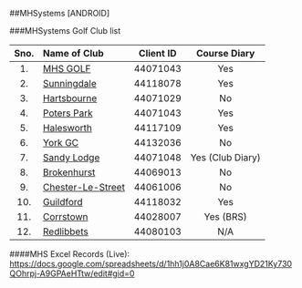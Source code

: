 ##MHSystems [ANDROID]

###MHSystems Golf Club list

| Sno.  | 										 	Name of Club    												 		 | Client ID |  Course Diary   |
| :---: | :----------------------------------------------------------------------------------------------------------------  | :-------: | :-------------: |
| 1.    | [MHS GOLF](https://github.com/uCreateit/mhsystems_android/tree/master/MHS%20Demo/MHSystems)       	   	  		 | 44071043  |       Yes       |
| 2.    | [Sunningdale](https://github.com/uCreateit/mhsystems_android/tree/master/Sunningdale/MHSystems)       	  		 | 44118078  |       Yes       |
| 3.    | [Hartsbourne](https://github.com/uCreateit/mhsystems_android/tree/master/Hartsbourne/MHSystems)             		 | 44071029  |       No        |
| 4.    | [Poters Park](https://github.com/uCreateit/mhsystems_android/tree/master/Porters%20Park/MHSystems)         	     | 44071043  |       Yes       |
| 5.    | [Halesworth](https://github.com/uCreateit/mhsystems_android/tree/master/Halesworth/MHSystems)     	   		     | 44117109  |       Yes       |
| 6.    | [York GC](https://github.com/uCreateit/mhsystems_android/tree/master/York%20GC%20Members%20App/MHSystems)  	     | 44132036  |       No        |
| 7.    | [Sandy Lodge](https://github.com/uCreateit/mhsystems_android/tree/master/Sandy%20Lodge/MHSystems)       	  		 | 44071048  | Yes (Club Diary)|
| 8.    | [Brokenhurst](https://github.com/uCreateit/mhsystems_android/tree/master/Brokenhurst/MHSystems)       	         | 44069013  |       No        |
| 9.    | [Chester-Le-Street](https://github.com/uCreateit/mhsystems_android/tree/master/Chester%20Le%20Street/MHSystems) 	 | 44061006  |       No        |
| 10.   | [Guildford](https://github.com/uCreateit/mhsystems_android/tree/master/Guildford/MHSystems)         				 | 44118032  |       Yes       |
| 11.   | [Corrstown](https://github.com/uCreateit/mhsystems_android/tree/master/Corrstown/MHSystems)         				 | 44028007  |    Yes (BRS)    |
| 12.   | [Redlibbets](https://github.com/uCreateit/mhsystems_android/tree/master/Redlibbets/MHSystems)        				 | 44080103  |       N/A       |


####MHS Excel Records (Live):
https://docs.google.com/spreadsheets/d/1hh1j0A8Cae6K81wxgYD21Ky730QOhrpj-A9GPAeHTtw/edit#gid=0